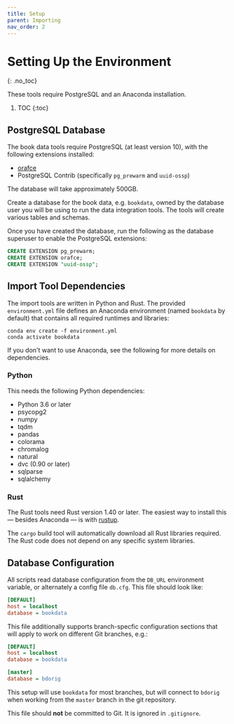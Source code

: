 ```yaml
---
title: Setup
parent: Importing
nav_order: 2
---
```


# Setting Up the Environment
{: .no_toc}

These tools require PostgreSQL and an Anaconda installation.

1. TOC
{:toc}

## PostgreSQL Database

The book data tools require PostgreSQL (at least version 10), with the following extensions installed:

* [orafce](https://github.com/orafce/orafce)
* PostgreSQL Contrib (specifically `pg_prewarm` and `uuid-ossp`)

The database will take approximately 500GB.

Create a database for the book data, e.g. `bookdata`, owned by the database user you will be using to run the data integration tools.  The tools will create various tables and schemas.

Once you have created the database, run the following as the database superuser to enable the PostgreSQL extensions:

```sql
CREATE EXTENSION pg_prewarm;
CREATE EXTENSION orafce;
CREATE EXTENSION "uuid-ossp";
```

## Import Tool Dependencies

The import tools are written in Python and Rust.  The provided `environment.yml` file defines an Anaconda environment (named `bookdata` by default) that contains all required runtimes and libraries:

    conda env create -f environment.yml
    conda activate bookdata

If you don't want to use Anaconda, see the following for more details on dependencies.

### Python

This needs the following Python dependencies:

- Python 3.6 or later
- psycopg2
- numpy
- tqdm
- pandas
- colorama
- chromalog
- natural
- dvc (0.90 or later)
- sqlparse
- sqlalchemy

### Rust

The Rust tools need Rust version 1.40 or later.  The easiest way to install this — besides Anaconda — is with
[rustup](https://www.rust-lang.org/learn/get-started).

The `cargo` build tool will automatically download all Rust libraries required.  The Rust code does not depend on any specific system libraries.

## Database Configuration

All scripts read database configuration from the `DB_URL` environment variable, or alternately
a config file `db.cfg`.  This file should look like:

```ini
[DEFAULT]
host = localhost
database = bookdata
```

This file additionally supports branch-specfic configuration sections that will apply to work
on different Git branches, e.g.:

```ini
[DEFAULT]
host = localhost
database = bookdata

[master]
database = bdorig
```

This setup will use `bookdata` for most branches, but will connect to `bdorig` when working
from the `master` branch in the git repository.

This file should **not** be committed to Git.  It is ignored in `.gitignore`.
